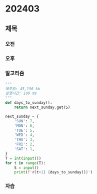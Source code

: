 # 202403
## 제목
### 오전
### 오후
### 알고리즘
``` python
"""
메모리: 45,196 kb
실행시간: 100 ms
"""
def days_to_sunday():
    return next_sunday.get(S)

next_sunday = {
    'SUN': 7,
    'MON': 6,
    'TUE': 5,
    'WED': 4,
    'THU': 3,
    'FRI': 2,
    'SAT': 1,
}
T = int(input())
for t in range(T):
    S = input()
    print(f'#{t+1} {days_to_sunday()}')
```
### 자습